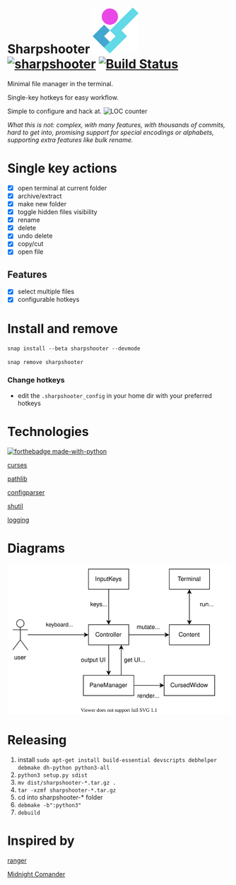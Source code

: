 
# Sharpshooter ![LOGO](./img/sharpshooter_logo.svg) [![sharpshooter](https://snapcraft.io/sharpshooter/badge.svg)](https://snapcraft.io/sharpshooter) [![Build Status](https://travis-ci.com/vs-slavchev/sharpshooter.svg?branch=master)](https://travis-ci.com/vs-slavchev/sharpshooter)

Minimal file manager in the terminal.

Single-key hotkeys for easy workflow.

Simple to configure and hack at.
![LOC counter](https://tokei.rs/b1/github/vs-slavchev/sharpshooter?category=code)

*What this is not: complex, with many features, with thousands of commits, hard to get into, promising support for special encodings or alphabets, supporting extra features like bulk rename.*

# Single key actions
- [x] open terminal at current folder
- [x] archive/extract
- [x] make new folder
- [x] toggle hidden files visibility
- [x] rename
- [x] delete
- [x] undo delete
- [x] copy/cut
- [x] open file

## Features
- [x] select multiple files
- [x] configurable hotkeys

# Install and remove
`snap install --beta sharpshooter --devmode`

`snap remove sharpshooter`

### Change hotkeys

- edit the `.sharpshooter_config` in your home dir with your preferred hotkeys

# Technologies

[![forthebadge made-with-python](http://ForTheBadge.com/images/badges/made-with-python.svg)](https://www.python.org/)

[curses](https://docs.python.org/3/library/curses.html)

[pathlib](https://docs.python.org/3/library/pathlib.html)

[configparser](https://docs.python.org/3/library/configparser.html)

[shutil](https://docs.python.org/3/library/shutil.html)

[logging](https://docs.python.org/3/library/logging.html)
# Diagrams

![block_diagram](./docs/block_diagram.svg)

# Releasing
1. install ```sudo apt-get install build-essential devscripts debhelper debmake dh-python python3-all```
2. ```python3 setup.py sdist```
3. ```mv dist/sharpshooter-*.tar.gz .```
4. ```tar -xzmf sharpshooter-*.tar.gz```
5. cd into sharpshooter-* folder
6. ```debmake -b":python3"```
7. ```debuild```

# Inspired by
[ranger](https://ranger.github.io/)

[Midnight Comander](https://midnight-commander.org/)
